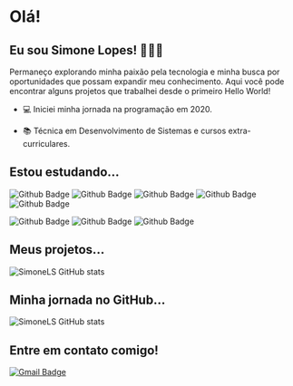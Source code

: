 # Olá!
## Eu sou Simone Lopes! 👩🏻‍💻
Permaneço explorando minha paixão pela tecnologia e minha busca por oportunidades que possam expandir meu conhecimento. Aqui você pode encontrar alguns projetos que trabalhei desde o primeiro Hello World!

- :computer: Iniciei minha jornada na programação em 2020.

- :books: Técnica em Desenvolvimento de Sistemas e cursos extra-curriculares.

## Estou estudando...
![Github Badge](https://img.shields.io/badge/HTML5-E34F26?style=for-the-badge&logo=html5&logoColor=white)
![Github Badge](https://img.shields.io/badge/CSS3-1572B6?style=for-the-badge&logo=css3&logoColor=white)
![Github Badge](https://img.shields.io/badge/JavaScript-323330?style=for-the-badge&logo=javascript&logoColor=F7DF1E)
![Github Badge](https://img.shields.io/badge/PHP-777BB4?style=for-the-badge&logo=php&logoColor=white)
![Github Badge](https://img.shields.io/badge/Java-ED8B00?style=for-the-badge&logo=java&logoColor=white)

![Github Badge](https://img.shields.io/badge/Microsoft%20SQL%20Server-CC2927?style=for-the-badge&logo=microsoft%20sql%20server&logoColor=white)
![Github Badge](https://img.shields.io/badge/MySQL-005C84?style=for-the-badge&logo=mysql&logoColor=white)
![Github Badge](https://img.shields.io/badge/React_Native-20232A?style=for-the-badge&logo=react&logoColor=61DAFB)

## Meus projetos...
![SimoneLS GitHub stats](https://github-readme-stats.vercel.app/api/top-langs/?username=YanMCoutinho&langs_count=10&layout=compact&theme=tokyonight)

## Minha jornada no GitHub...
![SimoneLS GitHub stats](https://github-readme-stats.vercel.app/api?username=SimoneLS&show_icons=true&theme=tokyonight)
    
## Entre em contato comigo!
[![Gmail Badge](https://img.shields.io/badge/-SimoneLS-c14438?style=flat-square&logo=Gmail&logoColor=white&link=mailto:simone.lopes.santos2@gmail.com)](mailto:simone.lopes.santos2@gmail.com)

